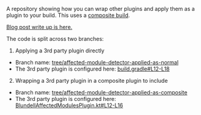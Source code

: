 A repository showing how you can wrap other plugins and apply them as a plugin to your build. This
uses a [composite build](https://docs.gradle.org/current/userguide/composite_builds.html).

[Blog post write up is here.](https://blog.blundellapps.co.uk/applying-a-3rd-party-gradle-plugin-as-a-composite-plugin/)

The code is split across two branches:

1) Applying a 3rd party plugin directly

- Branch
  name: [tree/affected-module-detector-applied-as-normal](https://github.com/blundell/gradle-composite-plugin/tree/affected-module-detector-applied-as-normal)
- The 3rd party plugin is configured
  here: [build.gradle#L12-L18](https://github.com/blundell/gradle-composite-plugin/blob/affected-module-detector-applied-as-normal/build.gradle#L12-L18)

2) Wrapping a 3rd party plugin in a composite plugin to include

- Branch
  name: [tree/affected-module-detector-applied-as-composite](https://github.com/blundell/gradle-composite-plugin/tree/affected-module-detector-applied-as-composite)
- The 3rd party plugin is configured
  here: [BlundellAffectedModulesPlugin.kt#L12-L16](https://github.com/blundell/gradle-composite-plugin/blob/affected-module-detector-applied-as-composite/amd-plugin/plugin/src/main/kotlin/com/blundell/amd/BlundellAffectedModulesPlugin.kt#L12-L16)
